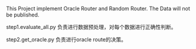 This Project implement Oracle Router and Random Router. The Data will not be published.

step1.evaluate_all.py 负责进行数据预处理，对每个数据进行正确性判断。

step2.get_oracle.py 负责进行oracle route的决策。
